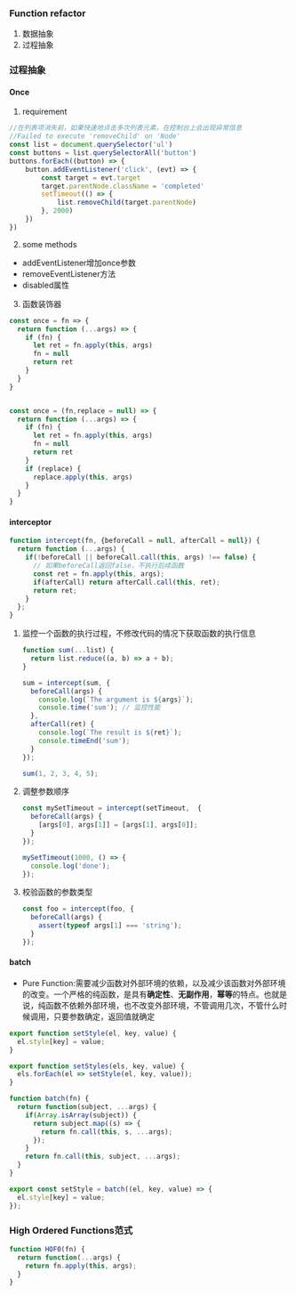 ### Function refactor
1. 数据抽象
2. 过程抽象

### 过程抽象

#### Once

1. requirement
```javascript
//在列表项消失前，如果快速地点击多次列表元素，在控制台上会出现异常信息
//Failed to execute 'removeChild' on 'Node'
const list = document.querySelector('ul')
const buttons = list.querySelectorAll('button')
buttons.forEach((button) => {
	button.addEventListener('click', (evt) => {
		const target = evt.target
		target.parentNode.className = 'completed'
		setTimeout(() => {
			list.removeChild(target.parentNode)
		}, 2000)
	})
})
```

2. some methods
  - addEventListener增加once参数
  - removeEventListener方法
  - disabled属性

3. 函数装饰器
```javascript
const once = fn => {
  return function (...args) => {
    if (fn) {
      let ret = fn.apply(this, args)
      fn = null
      return ret
    }
  }
}


const once = (fn,replace = null) => {
  return function (...args) => {
    if (fn) {
      let ret = fn.apply(this, args)
      fn = null
      return ret
    }
    if (replace) {
      replace.apply(this, args)
    }
  }
}
```

#### interceptor

```javascript
function intercept(fn, {beforeCall = null, afterCall = null}) {
  return function (...args) {
    if(!beforeCall || beforeCall.call(this, args) !== false) {
      // 如果beforeCall返回false，不执行后续函数
      const ret = fn.apply(this, args);
      if(afterCall) return afterCall.call(this, ret);
      return ret;
    }
  };
}
```

1. 监控一个函数的执行过程，不修改代码的情况下获取函数的执行信息

    ```javascript
    function sum(...list) {
      return list.reduce((a, b) => a + b);
    }

    sum = intercept(sum, {
      beforeCall(args) {
        console.log(`The argument is ${args}`);
        console.time('sum'); // 监控性能
      },
      afterCall(ret) {
        console.log(`The result is ${ret}`);
        console.timeEnd('sum');
      }
    });

    sum(1, 2, 3, 4, 5);
    ```

2. 调整参数顺序

    ```javascript
    const mySetTimeout = intercept(setTimeout,  {
      beforeCall(args) {
        [args[0], args[1]] = [args[1], args[0]];
      }
    });

    mySetTimeout(1000, () => {
      console.log('done');
    });
    ```

3. 校验函数的参数类型

    ```javascript
    const foo = intercept(foo, {
      beforeCall(args) {
        assert(typeof args[1] === 'string');
      }
    });
    ```

#### batch

- Pure Function:需要减少函数对外部环境的依赖，以及减少该函数对外部环境的改变。一个严格的纯函数，是具有**确定性**、**无副作用**，**幂等**的特点。也就是说，纯函数不依赖外部环境，也不改变外部环境，不管调用几次，不管什么时候调用，只要参数确定，返回值就确定

```javascript
export function setStyle(el, key, value) {
  el.style[key] = value;
}

export function setStyles(els, key, value) {
  els.forEach(el => setStyle(el, key, value));
}

function batch(fn) {
  return function(subject, ...args) {
    if(Array.isArray(subject)) {
      return subject.map((s) => {
        return fn.call(this, s, ...args);
      });
    }
    return fn.call(this, subject, ...args);
  }
}

export const setStyle = batch((el, key, value) => {
  el.style[key] = value;
});
```

### High Ordered Functions范式

```javascript
function HOF0(fn) {
  return function(...args) {
    return fn.apply(this, args);
  }
}
```

